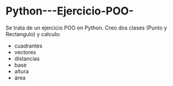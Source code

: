 # Python---Ejercicio-POO-
Se trata de un ejercicio POO en Python. Creo dos clases (Punto y Rectangulo) y calculo:
- cuadrantes
- vectores
- distancias
- base
- altura
- área
